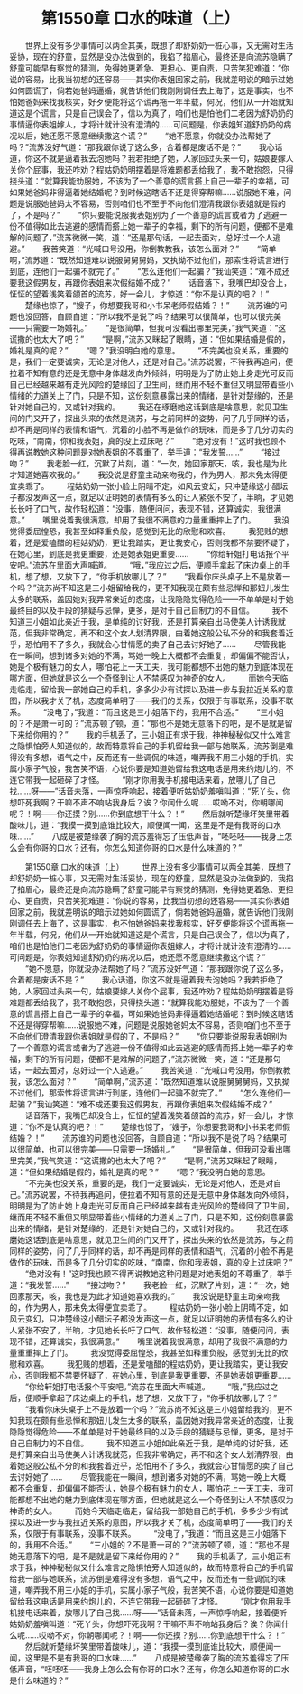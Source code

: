 # 　　第1550章 口水的味道（上）
　　世界上没有多少事情可以两全其美，既想了却舒奶奶一桩心事，又无需对生活妥协，现在的舒童，显然是没办法做到的，我掐了掐眉心，最终还是向流苏隐瞒了舒童可能早有察觉的猜测，免得她更着急、更担心、更自责，只苦笑犯难道：“你说的容易，比我当初想的还容易——其实你表姐回家之前，我就差明说的暗示过她如何圆谎了，倘若她爸妈逼婚，就告诉他们我刚刚调任去上海了，这是事实，也不怕她爸妈来找我核实，好歹便能将这个谎再拖一年半载，何况，他们从一开始就知道这是个谎言，只是自己误会了，信以为真了，咱们也是怕他们二老因为舒奶奶的事情逼你表姐嫁人，才将计就计没有澄清的……可问题是，你表姐知道舒奶奶的病况以后，她还愿不愿意继续撒这个谎？”
　　“她不愿意，你就没办法帮她了吗？”流苏没好气道：“那我跟你说了这么多，合着都是废话不是？”
　　我心话道，你这不就是逼着我去泡她吗？我若拒绝了她，人家回过头来一句，姑娘要嫁人关你个屁事，我还咋劝？程姑奶奶明摆着是将难题都丢给我了，我不敢抱怨，只得挠头道：“就算我能劝服她，不该为了一个善意的谎言搭上自己一辈子的幸福，可如果她爸妈非得逼着她结婚呢？到时候这瞎话不还是得穿帮嘛……说服她不难，问题是说服她爸妈太不容易，否则咱们也不至于不向他们澄清我跟你表姐就是假的了，不是吗？”
　　“你只要能说服我表姐别为了一个善意的谎言或者为了逃避一份不值得如此去逃避的感情而搭上她一辈子的幸福，剩下的所有问题，便都不是难解的问题了，”流苏微微一笑，道：“还是那句话，一起去面对，总好过一个人逃避。”
　　我苦笑道：“光喊口号没用，你倒教教我，该怎么面对？”
　　“简单啊，”流苏道：“既然知道难以说服舅舅舅妈，又执拗不过他们，那索性将谎言进行到底，连他们一起骗不就完了。”
　　“怎么连他们一起骗？”我讪笑道：“难不成还要我这假男友，再跟你表姐来次假结婚不成？”
　　话音落下，我嘴巴却没合上，怔怔的望着浅笑着颌首的流苏，好一会儿，才惊道：“你不是认真的吧？！”
　　楚缘也惊了，“嫂子，你想要我哥和小书呆老师假结婚？！”
　　流苏谁的问题也没回答，自顾自道：“所以我不是说了吗？结果可以很简单，也可以很完美——只需要一场婚礼。”
　　“是很简单，但我可没看出哪里完美，”我气笑道：“这谎撒的也太大了吧？”
　　“是啊，”流苏又眯起了眼睛，道：“但如果结婚是假的，婚礼是真的呢？”
　　“嗯？”我没明白她的意思。
　　“不完美也没关系，重要的是，我们一定要诚实，无论是对他人，还是对自己。”流苏说罢，不待我再追问，便拉着不知有意的还是无意中身体越发向外倾斜，明明是为了防止她上身走光可反而自己已经越来越有走光风险的楚缘回了卫生间，继而用不轻不重但又明显带着些小情绪的力道关上了门，只是不知，这份刻意暴露出来的情绪，是针对楚缘的，还是针对她自己的，又或针对我的。
　　我还在琢磨她这话到底是啥意思，就见卫生间的门又开了，探出头来的依然是流苏，与之前同样的姿势，问了几乎同样的话，却不再是同样的表情和语气，沉着的小脸不再是做作的玩味，而是多了几分切实的吃味，“南南，你和我表姐，真的没上过床吧？”
　　“绝对没有！”这时我也顾不得再说教她这种问题是对她表姐的不尊重了，举手道：“我发誓……”
　　“接过吻？”
　　我老脸一红，沉默了片刻，道：“一次，她回家那天，咳，我也是为此才知道她喜欢我的。”
　　我没说是舒童主动亲吻我的，作为男人，那未免太得便宜卖乖了。
　　程姑奶奶一张小脸上阴晴不定，如风云变幻，只冲楚缘这小醋坛子都没发声这一点，就足以证明她的表情有多么的让人紧张不安了，半晌，才见她长长吁了口气，故作轻松道：“没事，随便问问，表现不错，还算诚实，我很满意。”
　　嘴里说着我很满意，却用了我很不满意的力量重重摔上了门。
　　我没觉得委屈惶恐，我甚至如释重负般，感觉到无比的欣慰和欢喜。
　　我犯贱的想着，还是爱嗑醋的程姑奶奶，更让我踏实，更让我安心，否则我都不禁要怀疑了，在她心里，到底是我更重要，还是她表姐更重要……
　　“你给轩姐打电话报个平安吧。”流苏在里面大声喊道。
　　“哦，”我应过之后，便顺手拿起了床边桌上的手机，想了想，又放下了，“你手机放哪儿了？”
　　“我看你床头桌子上不是放着一个吗？”流苏尚不知这是三小姐留给我的，更不知我现在颇有些忌惮和那妞儿发生太多的联系，盖因她对我异常亲近的态度，让我隐隐觉得危险——不单单是对于她最终目的以及手段的猜疑与忌惮，更多，是对于自己自制力的不自信。
　　我不知道三小姐如此亲近于我，是单纯的讨好我，还是打算亲自出马使美人计诱我就范，但我非常确定，再不和这个女人划清界限，由着她这般公私不分的和我套着近乎，恐怕用不了多久，我就会心甘情愿的卖了自己去讨好她了……
　　尽管我能在一瞬间，想到诸多对她的不满，骂她一晚上大概都不会重复，却偏偏不能否认，她是个极有魅力的女人，哪怕花上一天工夫，我可能都想不出她的魅力到底体现在哪方面，但她就是这么一个奇怪到让人不禁感叹为神奇的女人。
　　而她今天临走临走，留给我一部她自己的手机，多多少少有试探以及进一步与我拉近关系的意图，所以我才关了机，态度简单明了——我们的关系，仅限于有事联系，没事不联系。
　　“没电了，”我道：“而且这是三小姐落下的，我用不合适。”
　　“三小姐的？不是萧一可的？”流苏顿了顿，道：“那也不是她无意落下的吧，是不是就是留下来给你用的？”
　　我的手机丢了，三小姐正有求于我，神神秘秘似又什么难言之隐惧怕旁人知道似的，故而特意将自己的手机留给我一部与她联系，流苏倒是难得没有多想，语气之中，反而还有一些调侃的味道，嘲弄我不用三小姐的手机，实属小家子气般，我苦笑不语，心说你要是知道她留给我这电话是用来约炮儿的，不连它带我一起砸碎了才怪。
　　“刚才你用我手机接电话来着，放哪儿了自己找……呀——”话音未落，一声惊呼响起，接着便听姑奶奶羞嗔叫道：“死丫头，你想吓死我啊？干嘛不声不响站我身后？诶？你闻什么呢……哎呦不对，你朝哪闻呢？！啊——你还摸？别……你到底想干什么？！”
　　然后就听楚缘坏笑里带着酸味儿，道：“我摸一摸到底谁比较大，顺便闻一闻，这里是不是有我哥的口水味……”
　　八成是被楚缘袭了胸的流苏羞得忘了压低声音，“呸呸呸——我身上怎么会有你哥的口水？还有，你怎么知道你哥的口水是什么味道的？”

　　第1550章 口水的味道（上）
　　世界上没有多少事情可以两全其美，既想了却舒奶奶一桩心事，又无需对生活妥协，现在的舒童，显然是没办法做到的，我掐了掐眉心，最终还是向流苏隐瞒了舒童可能早有察觉的猜测，免得她更着急、更担心、更自责，只苦笑犯难道：“你说的容易，比我当初想的还容易——其实你表姐回家之前，我就差明说的暗示过她如何圆谎了，倘若她爸妈逼婚，就告诉他们我刚刚调任去上海了，这是事实，也不怕她爸妈来找我核实，好歹便能将这个谎再拖一年半载，何况，他们从一开始就知道这是个谎言，只是自己误会了，信以为真了，咱们也是怕他们二老因为舒奶奶的事情逼你表姐嫁人，才将计就计没有澄清的……可问题是，你表姐知道舒奶奶的病况以后，她还愿不愿意继续撒这个谎？”
　　“她不愿意，你就没办法帮她了吗？”流苏没好气道：“那我跟你说了这么多，合着都是废话不是？”
　　我心话道，你这不就是逼着我去泡她吗？我若拒绝了她，人家回过头来一句，姑娘要嫁人关你个屁事，我还咋劝？程姑奶奶明摆着是将难题都丢给我了，我不敢抱怨，只得挠头道：“就算我能劝服她，不该为了一个善意的谎言搭上自己一辈子的幸福，可如果她爸妈非得逼着她结婚呢？到时候这瞎话不还是得穿帮嘛……说服她不难，问题是说服她爸妈太不容易，否则咱们也不至于不向他们澄清我跟你表姐就是假的了，不是吗？”
　　“你只要能说服我表姐别为了一个善意的谎言或者为了逃避一份不值得如此去逃避的感情而搭上她一辈子的幸福，剩下的所有问题，便都不是难解的问题了，”流苏微微一笑，道：“还是那句话，一起去面对，总好过一个人逃避。”
　　我苦笑道：“光喊口号没用，你倒教教我，该怎么面对？”
　　“简单啊，”流苏道：“既然知道难以说服舅舅舅妈，又执拗不过他们，那索性将谎言进行到底，连他们一起骗不就完了。”
　　“怎么连他们一起骗？”我讪笑道：“难不成还要我这假男友，再跟你表姐来次假结婚不成？”
　　话音落下，我嘴巴却没合上，怔怔的望着浅笑着颌首的流苏，好一会儿，才惊道：“你不是认真的吧？！”
　　楚缘也惊了，“嫂子，你想要我哥和小书呆老师假结婚？！”
　　流苏谁的问题也没回答，自顾自道：“所以我不是说了吗？结果可以很简单，也可以很完美——只需要一场婚礼。”
　　“是很简单，但我可没看出哪里完美，”我气笑道：“这谎撒的也太大了吧？”
　　“是啊，”流苏又眯起了眼睛，道：“但如果结婚是假的，婚礼是真的呢？”
　　“嗯？”我没明白她的意思。
　　“不完美也没关系，重要的是，我们一定要诚实，无论是对他人，还是对自己。”流苏说罢，不待我再追问，便拉着不知有意的还是无意中身体越发向外倾斜，明明是为了防止她上身走光可反而自己已经越来越有走光风险的楚缘回了卫生间，继而用不轻不重但又明显带着些小情绪的力道关上了门，只是不知，这份刻意暴露出来的情绪，是针对楚缘的，还是针对她自己的，又或针对我的。
　　我还在琢磨她这话到底是啥意思，就见卫生间的门又开了，探出头来的依然是流苏，与之前同样的姿势，问了几乎同样的话，却不再是同样的表情和语气，沉着的小脸不再是做作的玩味，而是多了几分切实的吃味，“南南，你和我表姐，真的没上过床吧？”
　　“绝对没有！”这时我也顾不得再说教她这种问题是对她表姐的不尊重了，举手道：“我发誓……”
　　“接过吻？”
　　我老脸一红，沉默了片刻，道：“一次，她回家那天，咳，我也是为此才知道她喜欢我的。”
　　我没说是舒童主动亲吻我的，作为男人，那未免太得便宜卖乖了。
　　程姑奶奶一张小脸上阴晴不定，如风云变幻，只冲楚缘这小醋坛子都没发声这一点，就足以证明她的表情有多么的让人紧张不安了，半晌，才见她长长吁了口气，故作轻松道：“没事，随便问问，表现不错，还算诚实，我很满意。”
　　嘴里说着我很满意，却用了我很不满意的力量重重摔上了门。
　　我没觉得委屈惶恐，我甚至如释重负般，感觉到无比的欣慰和欢喜。
　　我犯贱的想着，还是爱嗑醋的程姑奶奶，更让我踏实，更让我安心，否则我都不禁要怀疑了，在她心里，到底是我更重要，还是她表姐更重要……
　　“你给轩姐打电话报个平安吧。”流苏在里面大声喊道。
　　“哦，”我应过之后，便顺手拿起了床边桌上的手机，想了想，又放下了，“你手机放哪儿了？”
　　“我看你床头桌子上不是放着一个吗？”流苏尚不知这是三小姐留给我的，更不知我现在颇有些忌惮和那妞儿发生太多的联系，盖因她对我异常亲近的态度，让我隐隐觉得危险——不单单是对于她最终目的以及手段的猜疑与忌惮，更多，是对于自己自制力的不自信。
　　我不知道三小姐如此亲近于我，是单纯的讨好我，还是打算亲自出马使美人计诱我就范，但我非常确定，再不和这个女人划清界限，由着她这般公私不分的和我套着近乎，恐怕用不了多久，我就会心甘情愿的卖了自己去讨好她了……
　　尽管我能在一瞬间，想到诸多对她的不满，骂她一晚上大概都不会重复，却偏偏不能否认，她是个极有魅力的女人，哪怕花上一天工夫，我可能都想不出她的魅力到底体现在哪方面，但她就是这么一个奇怪到让人不禁感叹为神奇的女人。
　　而她今天临走临走，留给我一部她自己的手机，多多少少有试探以及进一步与我拉近关系的意图，所以我才关了机，态度简单明了——我们的关系，仅限于有事联系，没事不联系。
　　“没电了，”我道：“而且这是三小姐落下的，我用不合适。”
　　“三小姐的？不是萧一可的？”流苏顿了顿，道：“那也不是她无意落下的吧，是不是就是留下来给你用的？”
　　我的手机丢了，三小姐正有求于我，神神秘秘似又什么难言之隐惧怕旁人知道似的，故而特意将自己的手机留给我一部与她联系，流苏倒是难得没有多想，语气之中，反而还有一些调侃的味道，嘲弄我不用三小姐的手机，实属小家子气般，我苦笑不语，心说你要是知道她留给我这电话是用来约炮儿的，不连它带我一起砸碎了才怪。
　　“刚才你用我手机接电话来着，放哪儿了自己找……呀——”话音未落，一声惊呼响起，接着便听姑奶奶羞嗔叫道：“死丫头，你想吓死我啊？干嘛不声不响站我身后？诶？你闻什么呢……哎呦不对，你朝哪闻呢？！啊——你还摸？别……你到底想干什么？！”
　　然后就听楚缘坏笑里带着酸味儿，道：“我摸一摸到底谁比较大，顺便闻一闻，这里是不是有我哥的口水味……”
　　八成是被楚缘袭了胸的流苏羞得忘了压低声音，“呸呸呸——我身上怎么会有你哥的口水？还有，你怎么知道你哥的口水是什么味道的？”
